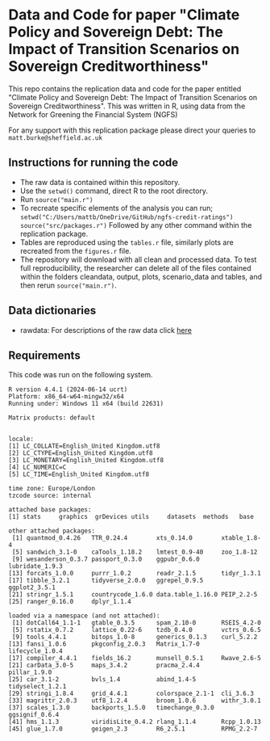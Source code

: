 # Data and Code for paper "Climate Policy and Sovereign Debt: The Impact of Transition Scenarios on Sovereign Creditworthiness"

This repo contains the replication data and code for the paper entitled "Climate Policy and Sovereign Debt: The Impact of Transition Scenarios on Sovereign Creditworthiness". This was written in R, using data from the Network for Greening the Financial System (NGFS)

For any support with this replication package please direct your queries to `matt.burke@sheffield.ac.uk`

## Instructions for running the code

- The raw data is contained within this repository. 
- Use the `setwd()` command, direct R to the root directory.
- Run `source("main.r")`
- To recreate specific elements of the analysis you can run;
    `setwd("C:/Users/mattb/OneDrive/GitHub/ngfs-credit-ratings")`
    `source("src/packages.r")`
    Followed by any other command within the replication package.
- Tables are reproduced using the `tables.r` file, similarly plots are recreated from the `figures.r` file.
- The repository will download with all clean and processed data. To test full reproducibility, the researcher can delete all of the files contained within the folders cleandata, output, plots, scenario_data and tables, and then rerun `source("main.r")`.

## Data dictionaries
- rawdata: For descriptions of the raw data click [here](rawdata/dictionary.md)

## Requirements

This code was run on the following system. 
```
R version 4.4.1 (2024-06-14 ucrt)
Platform: x86_64-w64-mingw32/x64
Running under: Windows 11 x64 (build 22631)

Matrix products: default


locale:
[1] LC_COLLATE=English_United Kingdom.utf8 
[2] LC_CTYPE=English_United Kingdom.utf8   
[3] LC_MONETARY=English_United Kingdom.utf8
[4] LC_NUMERIC=C                           
[5] LC_TIME=English_United Kingdom.utf8    

time zone: Europe/London
tzcode source: internal

attached base packages:
[1] stats     graphics  grDevices utils     datasets  methods   base     

other attached packages:
 [1] quantmod_0.4.26   TTR_0.24.4        xts_0.14.0        xtable_1.8-4     
 [5] sandwich_3.1-0    caTools_1.18.2    lmtest_0.9-40     zoo_1.8-12       
 [9] wesanderson_0.3.7 passport_0.3.0    ggpubr_0.6.0      lubridate_1.9.3  
[13] forcats_1.0.0     purrr_1.0.2       readr_2.1.5       tidyr_1.3.1      
[17] tibble_3.2.1      tidyverse_2.0.0   ggrepel_0.9.5     ggplot2_3.5.1    
[21] stringr_1.5.1     countrycode_1.6.0 data.table_1.16.0 PEIP_2.2-5       
[25] ranger_0.16.0     dplyr_1.1.4      

loaded via a namespace (and not attached):
 [1] dotCall64_1.1-1   gtable_0.3.5      spam_2.10-0       RSEIS_4.2-0      
 [5] rstatix_0.7.2     lattice_0.22-6    tzdb_0.4.0        vctrs_0.6.5      
 [9] tools_4.4.1       bitops_1.0-8      generics_0.1.3    curl_5.2.2       
[13] fansi_1.0.6       pkgconfig_2.0.3   Matrix_1.7-0      lifecycle_1.0.4  
[17] compiler_4.4.1    fields_16.2       munsell_0.5.1     Rwave_2.6-5      
[21] carData_3.0-5     maps_3.4.2        pracma_2.4.4      pillar_1.9.0     
[25] car_3.1-2         bvls_1.4          abind_1.4-5       tidyselect_1.2.1 
[29] stringi_1.8.4     grid_4.4.1        colorspace_2.1-1  cli_3.6.3        
[33] magrittr_2.0.3    utf8_1.2.4        broom_1.0.6       withr_3.0.1      
[37] scales_1.3.0      backports_1.5.0   timechange_0.3.0  ggsignif_0.6.4   
[41] hms_1.1.3         viridisLite_0.4.2 rlang_1.1.4       Rcpp_1.0.13      
[45] glue_1.7.0        geigen_2.3        R6_2.5.1          RPMG_2.2-7       
```